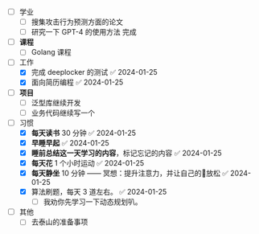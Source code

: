 
- [ ] 学业
	- [ ] 搜集攻击行为预测方面的论文
	- [ ] 研究一下 GPT-4 的使用方法 完成
- [ ] **课程**
	- [ ] Golang 课程
- [ ] 工作
	- [x] 完成 deeplocker 的测试 ✅ 2024-01-25
	- [x] 面向简历编程 ✅ 2024-01-25
- [ ] **项目**
	- [ ] 泛型库继续开发
	- [ ] 业务代码继续写一个
- [ ] 习惯
	- [x] **每天读书** 30 分钟 ✅ 2024-01-25
	- [x] **早睡早起** ✅ 2024-01-25
	- [x] **睡前总结这一天学习的内容**，标记忘记的内容 ✅ 2024-01-25
	- [x] **每天花** 1 个小时运动 ✅ 2024-01-25
	- [x] **每天静坐** 10 分钟 —— 冥想：提升注意力，并让自己的🧠放松 ✅ 2024-01-25
	- [x] 算法刷题，每天 3 道左右。 ✅ 2024-01-25
		- [ ] 我劝你先学习一下动态规划叭。
- [ ] 其他
	- [ ] 去泰山的准备事项
